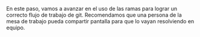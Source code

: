En este paso, vamos a avanzar en el uso de las ramas para lograr un correcto flujo de trabajo de git. Recomendamos que una persona de la mesa de trabajo pueda compartir pantalla para que lo vayan resolviendo en equipo.
